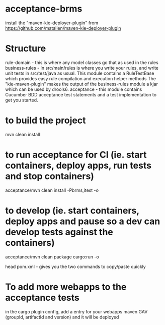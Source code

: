 acceptance-brms
===============


install the "maven-kie-deployer-plugin" from https://github.com/matallen/maven-kie-deployer-plugin


# Structure
rule-domain      - this is where any model classes go that as used in the rules
business-rules   - In src/main/rules is where you write your rules, and write unit tests in src/test/java as usual.
                   This module contains a RuleTestBase which provides easy rule compilation and execution helper methods
                   The "kie-maven-plugin" makes the output of the business-rules module a kjar which can be used by drools6. 
acceptance       - this module contains Cucumber BDD acceptance test statements and a test implementation to get you started.


# to build the project
mvn clean install

# to run acceptance for CI (ie. start containers, deploy apps, run tests and stop containers)
acceptance/mvn clean install -Pbrms,itest -o

# to develop (ie. start containers, deploy apps and pause so a dev can develop tests against the containers)
acceptance/mvn clean package cargo:run -o

head pom.xml - gives you the two commands to copy/paste quickly


# To add more webapps to the acceptance tests
in the cargo plugin config, add a <deployable> entry for your webapps maven GAV (groupId, artifactId and version) and it will be deployed


